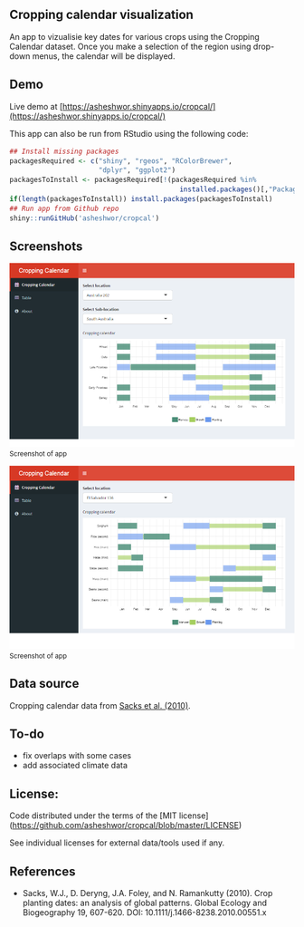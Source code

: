 ## Cropping calendar visualization

An app to vizualisie key dates for various crops using the Cropping Calendar dataset. Once you make a selection of the region using drop-down menus, the calendar will be displayed.

## Demo

Live demo at [https://asheshwor.shinyapps.io/cropcal/](https://asheshwor.shinyapps.io/cropcal/)

This app can also be run from RStudio using the following code:

```R
## Install missing packages
packagesRequired <- c("shiny", "rgeos", "RColorBrewer",
                      "dplyr", "ggplot2")
packagesToInstall <- packagesRequired[!(packagesRequired %in%
                                          installed.packages()[,"Package"])]
if(length(packagesToInstall)) install.packages(packagesToInstall)
## Run app from Github repo
shiny::runGitHub('asheshwor/cropcal')
```

## Screenshots

![app screenshot 1](img/eg_au.png)
<small>Screenshot of app</small>

![app screenshot 2](img/eg_elsalvador.png)
<small>Screenshot of app</small>

## Data source

Cropping calendar data from [Sacks et al. (2010)](https://nelson.wisc.edu/sage/data-and-models/crop-calendar-dataset/index.php).

## To-do

* fix overlaps with some cases
* add associated climate data

## License:

Code distributed under the terms of the [MIT license] (https://github.com/asheshwor/cropcal/blob/master/LICENSE)

See individual licenses for external data/tools used if any.

## References
* Sacks, W.J., D. Deryng, J.A. Foley, and N. Ramankutty (2010). Crop planting dates: an analysis of global patterns. Global Ecology and Biogeography 19, 607-620. DOI: 10.1111/j.1466-8238.2010.00551.x
